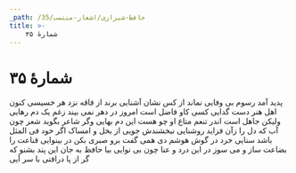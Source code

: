 ```yaml
---
_path: /حافظ-شیرازی/اشعار-منتسب/35
title: >-
    شمارهٔ ۳۵
---
```

# شمارهٔ ۳۵

پدید آمد رسوم بی وفایی
نماند از کس نشان آشنایی
برند از فاقه نزد هر خسیسی
کنون اهل هنر دست گدایی
کسی کاو فاضل است امروز در دهر
نمی بیند زغم یک دم رهایی
ولیکن جاهل است اندر تنعم
متاع او چو هست این دم بهایی
وگر شاعر بگوید شعر چون آب
که دل را زآن فزاید روشنایی
نبخشندش جویی از بخل و امساک
اگر خود فی المثل باشد سنایی
خرد در گوش هوشم دی همی گفت
برو صبری بکن در بینوایی
قناعت را بضاعت ساز و می سوز
در این درد و عنا چون بی نوایی
بیا حافظ به جان این پند بشنو
که گر از پا درافتی با سر آیی
